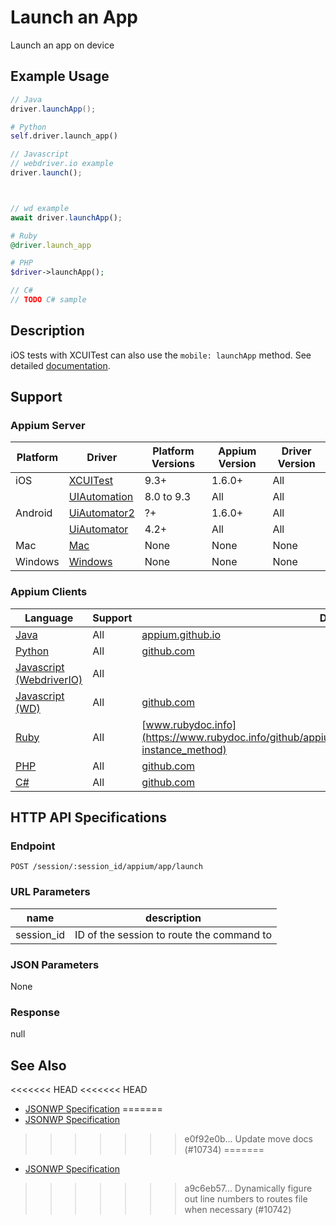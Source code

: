 # Launch an App

Launch an app on device
## Example Usage

```java
// Java
driver.launchApp();

```

```python
# Python
self.driver.launch_app()

```

```javascript
// Javascript
// webdriver.io example
driver.launch();



// wd example
await driver.launchApp();

```

```ruby
# Ruby
@driver.launch_app

```

```php
# PHP
$driver->launchApp();

```

```csharp
// C#
// TODO C# sample

```


## Description

iOS tests with XCUITest can also use the `mobile: launchApp` method. See detailed [documentation](/docs/en/writing-running-appium/ios/ios-xctest-mobile-apps-management.md#mobile-launchapp).


## Support

### Appium Server

|Platform|Driver|Platform Versions|Appium Version|Driver Version|
|--------|----------------|------|--------------|--------------|
| iOS | [XCUITest](/docs/en/drivers/ios-xcuitest.md) | 9.3+ | 1.6.0+ | All |
|  | [UIAutomation](/docs/en/drivers/ios-uiautomation.md) | 8.0 to 9.3 | All | All |
| Android | [UiAutomator2](/docs/en/drivers/android-uiautomator2.md) | ?+ | 1.6.0+ | All |
|  | [UiAutomator](/docs/en/drivers/android-uiautomator.md) | 4.2+ | All | All |
| Mac | [Mac](/docs/en/drivers/mac.md) | None | None | None |
| Windows | [Windows](/docs/en/drivers/windows.md) | None | None | None |

### Appium Clients

|Language|Support|Documentation|
|--------|-------|-------------|
|[Java](https://github.com/appium/java-client/releases/latest)| All | [appium.github.io](https://appium.github.io/java-client/io/appium/java_client/InteractsWithApps.html#launchApp--) |
|[Python](https://github.com/appium/python-client/releases/latest)| All | [github.com](https://github.com/appium/python-client/blob/master/appium/webdriver/webdriver.py#L578) |
|[Javascript (WebdriverIO)](http://webdriver.io/index.html)| All |  |
|[Javascript (WD)](https://github.com/admc/wd/releases/latest)| All | [github.com](https://github.com/admc/wd/blob/master/lib/commands.js#L2798) |
|[Ruby](https://github.com/appium/ruby_lib/releases/latest)| All | [www.rubydoc.info](https://www.rubydoc.info/github/appium/ruby_lib_core/Appium/Core/Device#launch_app-instance_method) |
|[PHP](https://github.com/appium/php-client/releases/latest)| All | [github.com](https://github.com/appium/php-client/) |
|[C#](https://github.com/appium/appium-dotnet-driver/releases/latest)| All | [github.com](https://github.com/appium/appium-dotnet-driver/) |

## HTTP API Specifications

### Endpoint

`POST /session/:session_id/appium/app/launch`

### URL Parameters

|name|description|
|----|-----------|
|session_id|ID of the session to route the command to|

### JSON Parameters

None

### Response

null

## See Also

<<<<<<< HEAD
<<<<<<< HEAD
* [JSONWP Specification](https://github.com/appium/appium-base-driver/blob/master/lib/protocol/routes.js#L503)
=======
* [JSONWP Specification](https://github.com/appium/appium-base-driver/blob/master/lib/protocol/routes.js#L430)
>>>>>>> e0f92e0b... Update move docs (#10734)
=======
* [JSONWP Specification](https://github.com/appium/appium-base-driver/blob/master/lib/protocol/routes.js#L503)
>>>>>>> a9c6eb57... Dynamically figure out line numbers to routes file when necessary (#10742)
